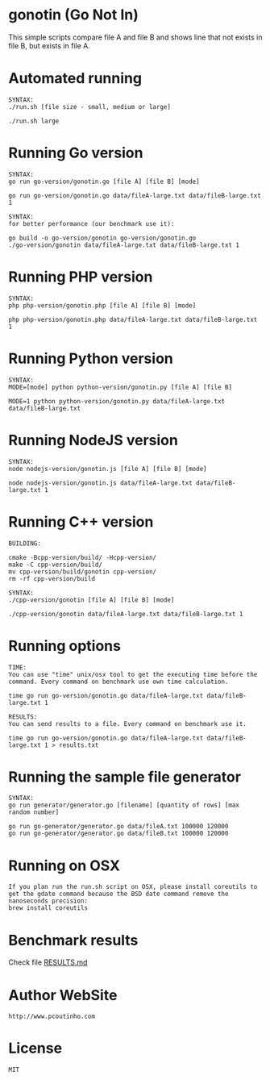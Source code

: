 # gonotin (Go Not In)

This simple scripts compare file A and file B and shows line that not exists in file B, but exists in file A.

# Automated running

    SYNTAX: 
    ./run.sh [file size - small, medium or large]

```
./run.sh large
```

# Running Go version 

    SYNTAX: 
    go run go-version/gonotin.go [file A] [file B] [mode]  

```
go run go-version/gonotin.go data/fileA-large.txt data/fileB-large.txt 1
```


    SYNTAX: 
    for better performance (our benchmark use it):

```
go build -o go-version/gonotin go-version/gonotin.go
./go-version/gonotin data/fileA-large.txt data/fileB-large.txt 1
```    

# Running PHP version 

    SYNTAX: 
    php php-version/gonotin.php [file A] [file B] [mode] 

```
php php-version/gonotin.php data/fileA-large.txt data/fileB-large.txt 1
```

# Running Python version

    SYNTAX: 
    MODE=[mode] python python-version/gonotin.py [file A] [file B] 

```
MODE=1 python python-version/gonotin.py data/fileA-large.txt data/fileB-large.txt
```

# Running NodeJS version

    SYNTAX: 
    node nodejs-version/gonotin.js [file A] [file B] [mode] 

```
node nodejs-version/gonotin.js data/fileA-large.txt data/fileB-large.txt 1
```

# Running C++ version

    BUILDING:
    
```
cmake -Bcpp-version/build/ -Hcpp-version/
make -C cpp-version/build/
mv cpp-version/build/gonotin cpp-version/
rm -rf cpp-version/build
```

    SYNTAX: 
    ./cpp-version/gonotin [file A] [file B] [mode] 

```
./cpp-version/gonotin data/fileA-large.txt data/fileB-large.txt 1
```

# Running options

    TIME: 
    You can use "time" unix/osx tool to get the executing time before the command. Every command on benchmark use own time calculation.
    
```
time go run go-version/gonotin.go data/fileA-large.txt data/fileB-large.txt 1
```

    RESULTS: 
    You can send results to a file. Every command on benchmark use it.

```
time go run go-version/gonotin.go data/fileA-large.txt data/fileB-large.txt 1 > results.txt
```

# Running the sample file generator

    SYNTAX: 
    go run generator/generator.go [filename] [quantity of rows] [max random number]

```
go run go-generator/generator.go data/fileA.txt 100000 120000
go run go-generator/generator.go data/fileB.txt 100000 120000
```

# Running on OSX

    If you plan run the run.sh script on OSX, please install coreutils to get the gdate command because the BSD date command remove the nanoseconds precision:
    brew install coreutils

# Benchmark results

Check file [RESULTS.md](RESULTS.md)

# Author WebSite

    http://www.pcoutinho.com

# License

    MIT
